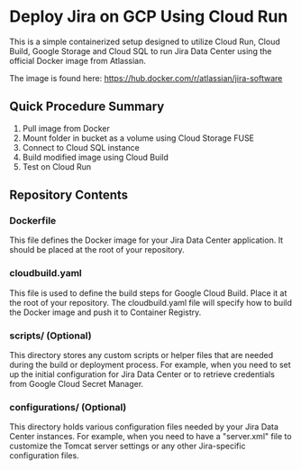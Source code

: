 # Deploy Jira on GCP Using Cloud Run

This is a simple containerized setup designed to utilize Cloud Run, Cloud Build, Google Storage and Cloud SQL to run Jira Data Center using the official Docker image from Atlassian.

The image is found here: <https://hub.docker.com/r/atlassian/jira-software>

## Quick Procedure Summary

1. Pull image from Docker
1. Mount folder in bucket as a volume using Cloud Storage FUSE
1. Connect to Cloud SQL instance
1. Build modified image using Cloud Build
1. Test on Cloud Run

## Repository Contents

### Dockerfile

This file defines the Docker image for your Jira Data Center application. It should be placed at the root of your repository.

### cloudbuild.yaml

This file is used to define the build steps for Google Cloud Build. Place it at the root of your repository. The cloudbuild.yaml file will specify how to build the Docker image and push it to Container Registry.

### scripts/ (Optional)

This directory stores any custom scripts or helper files that are needed during the build or deployment process. For example, when you need to set up the initial configuration for Jira Data Center or to retrieve credentials from Google Cloud Secret Manager.

### configurations/ (Optional)

This directory holds various configuration files needed by your Jira Data Center instances. For example, when you need to have a "server.xml" file to customize the Tomcat server settings or any other Jira-specific configuration files.
